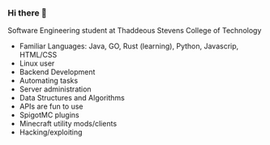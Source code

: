 ### Hi there 👋

Software Engineering student at Thaddeous Stevens College of Technology

* Familiar Languages: Java, GO, Rust (learning), Python, Javascrip, HTML/CSS
* Linux user
* Backend Development
* Automating tasks
* Server administration
* Data Structures and Algorithms
* APIs are fun to use
* SpigotMC plugins
* Minecraft utility mods/clients
* Hacking/exploiting
